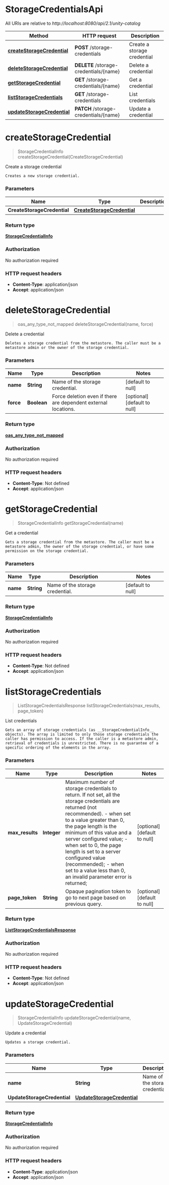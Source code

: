 # StorageCredentialsApi

All URIs are relative to *http://localhost:8080/api/2.1/unity-catalog*

| Method | HTTP request | Description |
|------------- | ------------- | -------------|
| [**createStorageCredential**](StorageCredentialsApi.md#createStorageCredential) | **POST** /storage-credentials | Create a storage credential |
| [**deleteStorageCredential**](StorageCredentialsApi.md#deleteStorageCredential) | **DELETE** /storage-credentials/{name} | Delete a credential |
| [**getStorageCredential**](StorageCredentialsApi.md#getStorageCredential) | **GET** /storage-credentials/{name} | Get a credential |
| [**listStorageCredentials**](StorageCredentialsApi.md#listStorageCredentials) | **GET** /storage-credentials | List credentials |
| [**updateStorageCredential**](StorageCredentialsApi.md#updateStorageCredential) | **PATCH** /storage-credentials/{name} | Update a credential |


<a name="createStorageCredential"></a>
# **createStorageCredential**
> StorageCredentialInfo createStorageCredential(CreateStorageCredential)

Create a storage credential

    Creates a new storage credential.

### Parameters

|Name | Type | Description  | Notes |
|------------- | ------------- | ------------- | -------------|
| **CreateStorageCredential** | [**CreateStorageCredential**](../Models/CreateStorageCredential.md)|  | [optional] |

### Return type

[**StorageCredentialInfo**](../Models/StorageCredentialInfo.md)

### Authorization

No authorization required

### HTTP request headers

- **Content-Type**: application/json
- **Accept**: application/json

<a name="deleteStorageCredential"></a>
# **deleteStorageCredential**
> oas_any_type_not_mapped deleteStorageCredential(name, force)

Delete a credential

    Deletes a storage credential from the metastore. The caller must be a metastore admin or the owner of the storage credential.

### Parameters

|Name | Type | Description  | Notes |
|------------- | ------------- | ------------- | -------------|
| **name** | **String**| Name of the storage credential. | [default to null] |
| **force** | **Boolean**| Force deletion even if there are dependent external locations. | [optional] [default to null] |

### Return type

[**oas_any_type_not_mapped**](../Models/AnyType.md)

### Authorization

No authorization required

### HTTP request headers

- **Content-Type**: Not defined
- **Accept**: application/json

<a name="getStorageCredential"></a>
# **getStorageCredential**
> StorageCredentialInfo getStorageCredential(name)

Get a credential

    Gets a storage credential from the metastore. The caller must be a metastore admin, the owner of the storage credential, or have some permission on the storage credential. 

### Parameters

|Name | Type | Description  | Notes |
|------------- | ------------- | ------------- | -------------|
| **name** | **String**| Name of the storage credential. | [default to null] |

### Return type

[**StorageCredentialInfo**](../Models/StorageCredentialInfo.md)

### Authorization

No authorization required

### HTTP request headers

- **Content-Type**: Not defined
- **Accept**: application/json

<a name="listStorageCredentials"></a>
# **listStorageCredentials**
> ListStorageCredentialsResponse listStorageCredentials(max\_results, page\_token)

List credentials

    Gets an array of storage credentials (as __StorageCredentialInfo__ objects). The array is limited to only those storage credentials the caller has permission to access. If the caller is a metastore admin, retrieval of credentials is unrestricted. There is no guarantee of a specific ordering of the elements in the array. 

### Parameters

|Name | Type | Description  | Notes |
|------------- | ------------- | ------------- | -------------|
| **max\_results** | **Integer**| Maximum number of storage credentials to return. If not set, all the storage credentials are returned (not recommended). - when set to a value greater than 0, the page length is the minimum of this value and a server configured value; - when set to 0, the page length is set to a server configured value (recommended); - when set to a value less than 0, an invalid parameter error is returned;  | [optional] [default to null] |
| **page\_token** | **String**| Opaque pagination token to go to next page based on previous query. | [optional] [default to null] |

### Return type

[**ListStorageCredentialsResponse**](../Models/ListStorageCredentialsResponse.md)

### Authorization

No authorization required

### HTTP request headers

- **Content-Type**: Not defined
- **Accept**: application/json

<a name="updateStorageCredential"></a>
# **updateStorageCredential**
> StorageCredentialInfo updateStorageCredential(name, UpdateStorageCredential)

Update a credential

    Updates a storage credential.

### Parameters

|Name | Type | Description  | Notes |
|------------- | ------------- | ------------- | -------------|
| **name** | **String**| Name of the storage credential. | [default to null] |
| **UpdateStorageCredential** | [**UpdateStorageCredential**](../Models/UpdateStorageCredential.md)|  | [optional] |

### Return type

[**StorageCredentialInfo**](../Models/StorageCredentialInfo.md)

### Authorization

No authorization required

### HTTP request headers

- **Content-Type**: application/json
- **Accept**: application/json


